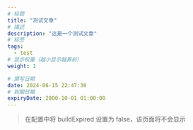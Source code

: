 ```yaml
---
# 标题
title: "测试文章"
# 描述
description: "这是一个测试文章"
# 标签
tags:
  - test
# 显示权重（越小显示越靠前）
weight: 1

# 撰写日期
date: 2024-06-15 22:47:30
# 到期日期
expiryDate: 2000-10-01 01:00:00
---
```


> 在配置中将 buildExpired 设置为 false，该页面将不会显示
